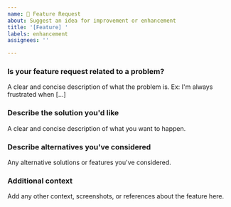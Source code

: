 ```yaml
---
name: 🚀 Feature Request
about: Suggest an idea for improvement or enhancement
title: '[Feature] '
labels: enhancement
assignees: ''

---
```


### Is your feature request related to a problem?
A clear and concise description of what the problem is. Ex: I'm always frustrated when [...]

### Describe the solution you'd like
A clear and concise description of what you want to happen.

### Describe alternatives you've considered
Any alternative solutions or features you've considered.

### Additional context
Add any other context, screenshots, or references about the feature here.
